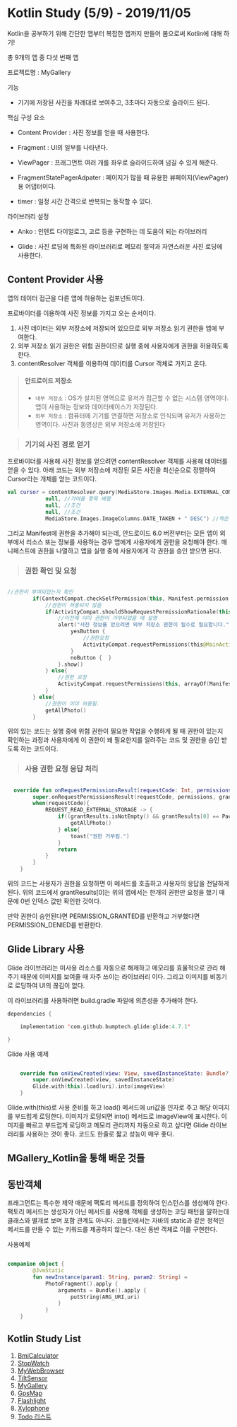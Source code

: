 # Kotlin Study (5/9) - 2019/11/05

Kotlin을 공부하기 위해 간단한 앱부터 복잡한 앱까지 만들어 봄으로써 Kotlin에 대해 하기!

총 9개의 앱 중 다섯 번째 앱

프로젝트명 : MyGallery

기능

* 기기에 저장된 사진을 차례대로 보여주고, 3초마다 자동으로 슬라이드 된다.
  

핵심 구성 요소

* Content Provider : 사진 정보를 얻을 때 사용한다.
  
* Fragment : UI의 일부를 나타낸다.
  
* ViewPager : 프래그먼트 여러 개를 좌우로 슬라이드하여 넘길 수 있게 해준다.
  
* FragmentStatePagerAdpater : 페이지가 많을 때 유용한 뷰페이지(ViewPager)용 어댑터이다.
  
* timer : 일정 시간 간격으로 반복되는 동작할 수 있다.

라이브러리 설정
* Anko : 인텐트 다이얼로그, 고르 등을 구현하는 데 도움이 되는 라이브러리
  
* Glide : 사진 로딩에 특화된 라이브러리로 메모리 절약과 자연스러운 사진 로딩에 사용한다.

## Content Provider 사용

앱의 데이터 접근을 다른 앱에 허용하는 컴포넌트이다.

프로바이더를 이용하여 사진 정보를 가지고 오는 순서이다.

1. 사진 데이터는 외부 저장소에 저장되어 있으므로 외부 저장소 읽기 권한을 앱에 부여한다.
2. 외부 저장소 읽기 권한은 위험 권한이므로 실행 중에 사용자에게 권한을 허용하도록 한다.
3. contentResolver 객체를 이용하여 데이터를 Cursor 객체로 가지고 온다.

>#### 안드로이드 저장소
> * `내부 저장소` : OS가 설치된 영역으로 유저가 접근할 수 없는 시스템 영역이다. 앱이 사용하는 정보와 데이터베이스가 저장된다.
> * `외부 저장소` : 컴퓨터에 기기를 연결하면 저장소로 인식되며 유저가 사용하는 영역이다. 사진과 동영상은 외부 저장소에 저장된다

>### 기기의 사진 경로 얻기

프로바이더를 사용해 사진 정보를 얻으려면 contentResolver 객체를 사용해 데이터를 얻을 수 있다. 아래 코드는 외부 저장소에 저장된 모든 사진을 최신순으로 정렬하여 Cursor라는 개체를 얻는 코드이다.

``` kotlin
val cursor = contentResolver.query(MediaStore.Images.Media.EXTERNAL_CONTENT_URI,
            null, //가여올 항목 배열
            null, //조건
            null, //조건
            MediaStore.Images.ImageColumns.DATE_TAKEN + " DESC") //찍은 날짜 내림차순
```

그리고 Manifest에 권한을 추가해야 되는데, 안드로이드 6.0 버전부터는 모든 앱이 외부에서 리소스 또는 정보를 사용하는 경우 앱에게 사용자에게 권한을 요청해야 한다. 매니페스트에 권한을 나열하고 앱을 실행 중에 사용자에게 각 권한을 승인 받으면 된다.

> ### 권한 확인 및 요청

```kotlin

//권한이 부여되었는지 확인
        if(ContextCompat.checkSelfPermission(this, Manifest.permission.READ_EXTERNAL_STORAGE) != PackageManager.PERMISSION_GRANTED){
            //권한이 허용되지 않음
            if(ActivityCompat.shouldShowRequestPermissionRationale(this,Manifest.permission.READ_EXTERNAL_STORAGE)) {
                //이전에 이미 권한이 거부되었을 때 설명
                alert("사진 정보를 얻으려면 외부 저장소 권한이 필수로 필요합니다.", "권한이 필요한 이유") {
                    yesButton {
                        //권한요청
                        ActivityCompat.requestPermissions(this@MainActivity, arrayOf(Manifest.permission.READ_EXTERNAL_STORAGE),REQUEST_READ_EXTERNAL_STORAGE)
                    }
                    noButton {  }
                }.show()
            } else{
                //권한 요청
                ActivityCompat.requestPermissions(this, arrayOf(Manifest.permission.READ_EXTERNAL_STORAGE),REQUEST_READ_EXTERNAL_STORAGE)
            }
        } else{
            //권한이 이미 허용됨.
            getAllPhoto()
        }

```

위의 있는 코드는 실행 중에 위험 권한이 필요한 작업을 수행하게 될 때 권한이 있는지 확인하는 과정과 사용자에게 이 권한이 왜 필요한지를 알려주는 코드 및 권한을 승인 받도록 하는 코드이다.


>### 사용 권한 요청 응답 처리

```kotlin

  override fun onRequestPermissionsResult(requestCode: Int, permissions: Array<out String>, grantResults: IntArray) {
        super.onRequestPermissionsResult(requestCode, permissions, grantResults)
        when(requestCode){
            REQUEST_READ_EXTERNAL_STORAGE -> {
                if((grantResults.isNotEmpty() && grantResults[0] == PackageManager.PERMISSION_GRANTED)) {
                    getAllPhoto()
                } else{
                    toast("권한 거부됨.")
                }
                return
            }
        }
    }

```

위의 코드는 사용자가 권한을 요청하면 이 메서드를 호출하고 사용자의 응답을 전달하게 된다. 위의 코드에서 grantResults[0]는 위의 앱에서는 한개의 권한만 요청을 했기 때문에 0번 인덱스 값만 확인한 것이다.

만약 권한이 승인된다면 PERMISSION_GRANTED를 반환하고 거부했다면 PERMISSION_DENIED를 반환한다.

## Glide Library 사용

Glide 라이브러리는 미사용 리소스를 자동으로 해제하고 메모리를 효율적으로 관리 해주기 때문에 이미지를 보여줄 때 자주 쓰이는 라이브러리 이다. 그리고 이미지를 비동기로 로딩하여 UI의 끊김이 없다.

이 라이브러리를 사용하려면 build.gradle 파일에 의존성을 추가해야 한다.

```kotlin
dependencies {

    implementation 'com.github.bumptech.glide:glide:4.7.1'

}
```

Glide 사용 예제

```kotlin

    override fun onViewCreated(view: View, savedInstanceState: Bundle?) {
        super.onViewCreated(view, savedInstanceState)
        Glide.with(this).load(uri).into(imageView)
    }

```

Glide.with(this)로 사용 준비를 하고 load() 메서드에 uri값을 인자로 주고 해당 이미지를 부드럽게 로딩한다. 이미지가 로딩되면 into() 메서드로 imageView에 표시한다. 이미지를 빠르고 부드럽게 로딩하고 메모리 관리까지 자동으로 하고 싶다면 Glide 라이브러리를 사용하는 것이 좋다. 코드도 한줄로 짧고 성능이 매우 좋다.

## MGallery_Kotlin을 통해 배운 것들

## 동반객체

프래그먼트는 특수한 제약 때문에 팩토리 메서드를 정의하여 인스턴스를 생성해야 한다. 팩토리 메서드는 생성자가 아닌 메서드를 사용해 객체를 생성하는 코딩 패턴을 말하는데 클래스와 별개로 보며 포함 관계도 아니다. 코틀린에서는 자바의 static과 같은 정적인 메서드를 만들 수 있는 키워드를 제공하지 않는다. 대신 동반 객체로 이를 구현한다.

사용예제

```kotlin

companion object {
        @JvmStatic
        fun newInstance(param1: String, param2: String) =
            PhotoFragment().apply {
                arguments = Bundle().apply {
                    putString(ARG_URI,uri)
                }
            }
    }

```

## Kotlin Study List

1. [BmiCalculator](https://github.com/hkd0694/BmiCalc_Kotlin)
2. [StopWatch](https://github.com/hkd0694/StopWat_Kotlin)
3. [MyWebBrowser](https://github.com/hkd0694/MyWeb_Kotlin)
4. [TiltSensor](https://github.com/hkd0694/TSens_Kotlin)
5. [MyGallery](https://github.com/hkd0694/MGallery_Kotlin)
6. [GpsMap](https://github.com/hkd0694/GpsMap_Kotlin)
7. [Flashlight](https://github.com/hkd0694/FLight_Kotlin)
8. [Xylophone](https://github.com/hkd0694/Xyloph_Kotlin)
9. [Todo 리스트](https://github.com/hkd0694/TodoList_Kotlin)